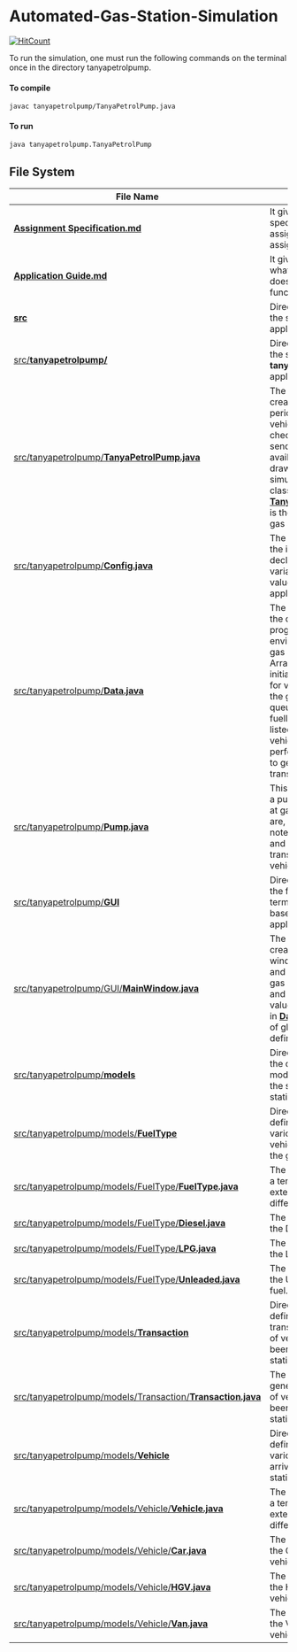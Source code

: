 # Automated-Gas-Station-Simulation

[![HitCount](http://hits.dwyl.io/tanyaacjain/Automated-Gas-Station-Simulation.svg)](http://hits.dwyl.io/tanyaacjain/Automated-Gas-Station-Simulation)

To run the simulation, one must run the following commands on the terminal once in the directory tanyapetrolpump.

#### To compile
`javac tanyapetrolpump/TanyaPetrolPump.java`

#### To run
`java tanyapetrolpump.TanyaPetrolPump` 

## File System

**File Name** | **Description**
------------|--------------
[**Assignment Specification.md**](https://github.com/TanyaaCJain/Automated-Gas-Station-Simulation/blob/master/Assignment%20Specification.pdf) | It gives the specifications assigned for the assignment.
[**Application Guide.md**](https://github.com/TanyaaCJain/Automated-Gas-Station-Simulation/blob/master/App%20Guide.pdf) | It gives a synopsis of what the application does and how it functions.
[**src**](https://github.com/TanyaaCJain/Automated-Gas-Station-Simulation/tree/master/src) | Directory containing the source files for the application
[src/**tanyapetrolpump/**](https://github.com/TanyaaCJain/Automated-Gas-Station-Simulation/tree/master/src/tanyapetrolpump) | Directory containing the source files for the **tanyapetrolpump** application
[src/tanyapetrolpump/**TanyaPetrolPump.java**](https://github.com/TanyaaCJain/Automated-Gas-Station-Simulation/blob/master/src/tanyapetrolpump/TanyaPetrolPump.java) | The main java file that creates timers to periodically generate vehicles to queue, check the queue to send vehicles to available pumps and draw UI simultaneously. The class [**TanyaPetrolPump.java**](https://github.com/TanyaaCJain/Automated-Gas-Station-Simulation/blob/master/src/tanyapetrolpump/TanyaPetrolPump.java) is the main class of the gas station simulation.
[src/tanyapetrolpump/**Config.java**](https://github.com/TanyaaCJain/Automated-Gas-Station-Simulation/blob/master/src/tanyapetrolpump/Config.java) | The java file containing the initialized and declared global variables with fixed values for the application.
[src/tanyapetrolpump/**Data.java**](https://github.com/TanyaaCJain/Automated-Gas-Station-Simulation/blob/master/src/tanyapetrolpump/Data.java) | The java file containing the data for the main program that sets the environment for the gas station simulation. Array lists are initialized and declared for vehicles entering the gas station to queue in line, get fuelled and then get listed in the fuelled vehicles and for performing transaction to generate a transaction list.
[src/tanyapetrolpump/**Pump.java**](https://github.com/TanyaaCJain/Automated-Gas-Station-Simulation/blob/master/src/tanyapetrolpump/Pump.java) | This java file simulates a pumps functionality at gas station, which are, to fuel vehicles, note the pump's usage and generate transaction for the vehicle fuelled.
[src/tanyapetrolpump/**GUI**](https://github.com/TanyaaCJain/Automated-Gas-Station-Simulation/tree/master/src/tanyapetrolpump/GUI) | Directory containing the files that draw the terminal or console based UI for the application
[src/tanyapetrolpump/GUI/**MainWindow.java**](https://github.com/TanyaaCJain/Automated-Gas-Station-Simulation/blob/master/src/tanyapetrolpump/GUI/MainWindow.java) | The Java file that creates the main window for the GUI and draws on it the gas station simulation and also displays the values of lists defined in [__Data.java__](https://github.com/TanyaaCJain/Automated-Gas-Station-Simulation/blob/master/src/tanyapetrolpump/Data.java) and value of global variables defined in [__Config.java__](https://github.com/TanyaaCJain/Automated-Gas-Station-Simulation/blob/master/src/tanyapetrolpump/Config.java).
[src/tanyapetrolpump/**models**](https://github.com/TanyaaCJain/Automated-Gas-Station-Simulation/tree/master/src/tanyapetrolpump/models) | Directory containing the definition of main modules that help in the simulation of gas station.
[src/tanyapetrolpump/models/**FuelType**](https://github.com/TanyaaCJain/Automated-Gas-Station-Simulation/tree/master/src/tanyapetrolpump/models/FuelType) | Directory containing definition of the various fuel types of vehicles that arrive at the gas station.
[src/tanyapetrolpump/models/FuelType/**FuelType.java**](https://github.com/TanyaaCJain/Automated-Gas-Station-Simulation/blob/master/src/tanyapetrolpump/models/FuelType/FuelType.java) | The java file needed as a template for extension by the different fuel types
[src/tanyapetrolpump/models/FuelType/**Diesel.java**](https://github.com/TanyaaCJain/Automated-Gas-Station-Simulation/blob/master/src/tanyapetrolpump/models/FuelType/Diesel.java) | The java type defining the Diesel type of fuel.
[src/tanyapetrolpump/models/FuelType/**LPG.java**](https://github.com/TanyaaCJain/Automated-Gas-Station-Simulation/blob/master/src/tanyapetrolpump/models/FuelType/LPG.java) | The java type defining the LPG type of fuel.
[src/tanyapetrolpump/models/FuelType/**Unleaded.java**](https://github.com/TanyaaCJain/Automated-Gas-Station-Simulation/blob/master/src/tanyapetrolpump/models/FuelType/Unleaded.java) | The java type defining the Unleaded type of fuel.
[src/tanyapetrolpump/models/**Transaction**](https://github.com/TanyaaCJain/Automated-Gas-Station-Simulation/tree/master/src/tanyapetrolpump/models/Transaction) | Directory containing definition of the transaction generated  of vehicles that have been fuelled at the gas station.
[src/tanyapetrolpump/models/Transaction/**Transaction.java**](https://github.com/TanyaaCJain/Automated-Gas-Station-Simulation/blob/master/src/tanyapetrolpump/models/Transaction/Transaction.java) | The java file that generates transaction of vehicles that have been fuelled at the gas station.
[src/tanyapetrolpump/models/**Vehicle**](https://github.com/TanyaaCJain/Automated-Gas-Station-Simulation/tree/master/src/tanyapetrolpump/models/Vehicle) | Directory containing definition of the various vehicles that arrive at the gas station.
[src/tanyapetrolpump/models/Vehicle/**Vehicle.java**](https://github.com/TanyaaCJain/Automated-Gas-Station-Simulation/blob/master/src/tanyapetrolpump/models/Vehicle/Vehicle.java) | The java file needed as a template for extension by the different vehicle types
[src/tanyapetrolpump/models/Vehicle/**Car.java**](https://github.com/TanyaaCJain/Automated-Gas-Station-Simulation/blob/master/src/tanyapetrolpump/models/Vehicle/Car.java) | The java type defining the Car type of vehicle.
[src/tanyapetrolpump/models/Vehicle/**HGV.java**](https://github.com/TanyaaCJain/Automated-Gas-Station-Simulation/blob/master/src/tanyapetrolpump/models/Vehicle/HGV.java) | The java type defining the HGV type of vehicle.
[src/tanyapetrolpump/models/Vehicle/**Van.java**](https://github.com/TanyaaCJain/Automated-Gas-Station-Simulation/blob/master/src/tanyapetrolpump/models/Vehicle/Van.java) | The java type defining the Van type of vehicle.
